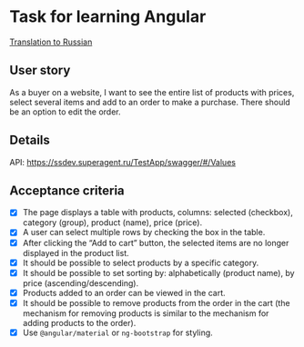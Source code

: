 # Task for learning Angular

[Translation to Russian](README-ru.md)

## User story

As a buyer on a website, I want to see the entire list of products with prices, select several items and add to an order to make a purchase.
There should be an option to edit the order.

## Details

API:
https://ssdev.superagent.ru/TestApp/swagger/#/Values

## Acceptance criteria

* [x] The page displays a table with products, columns: selected (checkbox), category (group), product (name), price (price).
* [x] A user can select multiple rows by checking the box in the table.
* [x] After clicking the “Add to cart” button, the selected items are no longer displayed in the product list.
* [x] It should be possible to select products by a specific category.
* [x] It should be possible to set sorting by: alphabetically (product name), by price (ascending/descending).
* [x] Products added to an order can be viewed in the cart.
* [x] It should be possible to remove products from the order in the cart
  (the mechanism for removing products is similar to the mechanism for adding products to the order).
* [x] Use `@angular/material` or `ng-bootstrap` for styling.
